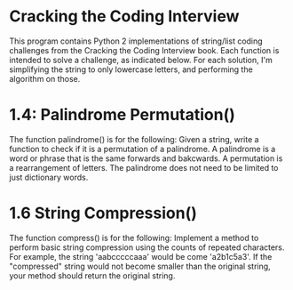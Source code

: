 # Cracking the Coding Interview
This program contains Python 2 implementations of string/list coding challenges
from the Cracking the Coding Interview book. Each function is intended to solve
a challenge, as indicated below. For each solution, I'm simplifying the string
to only lowercase letters, and performing the algorithm on those.

# 1.4: Palindrome Permutation() 
The function palindrome() is for the following: Given a string, write a 
function to check if it is a permutation of a palindrome. A palindrome is a 
word or phrase that is the same forwards and bakcwards. A permutation is a 
rearrangement of letters. The palindrome does not need to be limited to just 
dictionary words.

# 1.6 String Compression()
The function compress() is for the following: Implement a method to perform
basic string compression using the counts of repeated characters. For example,
the string 'aabcccccaaa' would be come 'a2b1c5a3'. If the "compressed" string
would not become smaller than the original string, your method should return
the original string.
